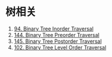# 树相关

1. [94. Binary Tree Inorder Traversal](https://github.com/MikasaLevi/LeetCode/issues/2)
2. [144. Binary Tree Preorder Traversal](https://github.com/MikasaLevi/LeetCode/issues/1)
3. [145. Binary Tree Postorder Traversal](https://github.com/MikasaLevi/LeetCode/issues/3)
4. [102. Binary Tree Level Order Traversal](https://github.com/MikasaLevi/LeetCode/issues/4)


